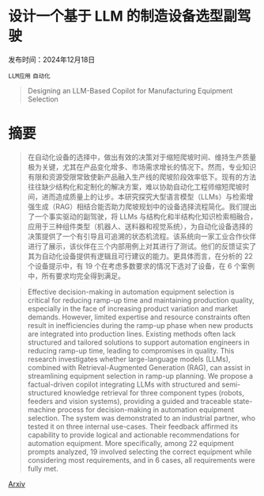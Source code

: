 # 设计一个基于 LLM 的制造设备选型副驾驶

发布时间：2024年12月18日

`LLM应用` `自动化`

> Designing an LLM-Based Copilot for Manufacturing Equipment Selection

# 摘要

> 在自动化设备的选择中，做出有效的决策对于缩短爬坡时间、维持生产质量极为关键，尤其在产品变化增多、市场需求增长的情况下。然而，专业知识有限和资源受限常致使新产品融入生产线的爬坡阶段效率低下。现有的方法往往缺少结构化和定制化的解决方案，难以协助自动化工程师缩短爬坡时间，进而造成质量上的让步。本研究探究大型语言模型（LLMs）与检索增强生成（RAG）相结合能否助力爬坡规划中的设备选择流程简化。我们提出了一个事实驱动的副驾驶，将 LLMs 与结构化和半结构化知识检索相融合，应用于三种组件类型（机器人、送料器和视觉系统），为自动化设备选择的决策提供了一个有引导且可追溯的状态机流程。该系统向一家工业合作伙伴进行了展示，该伙伴在三个内部用例上对其进行了测试。他们的反馈证实了其为自动化设备提供有逻辑且可行建议的能力。更具体而言，在分析的 22 个设备提示中，有 19 个在考虑多数要求的情况下选对了设备，在 6 个案例中，所有要求均完全得到满足。

> Effective decision-making in automation equipment selection is critical for reducing ramp-up time and maintaining production quality, especially in the face of increasing product variation and market demands. However, limited expertise and resource constraints often result in inefficiencies during the ramp-up phase when new products are integrated into production lines. Existing methods often lack structured and tailored solutions to support automation engineers in reducing ramp-up time, leading to compromises in quality. This research investigates whether large-language models (LLMs), combined with Retrieval-Augmented Generation (RAG), can assist in streamlining equipment selection in ramp-up planning. We propose a factual-driven copilot integrating LLMs with structured and semi-structured knowledge retrieval for three component types (robots, feeders and vision systems), providing a guided and traceable state-machine process for decision-making in automation equipment selection. The system was demonstrated to an industrial partner, who tested it on three internal use-cases. Their feedback affirmed its capability to provide logical and actionable recommendations for automation equipment. More specifically, among 22 equipment prompts analyzed, 19 involved selecting the correct equipment while considering most requirements, and in 6 cases, all requirements were fully met.

[Arxiv](https://arxiv.org/abs/2412.13774)